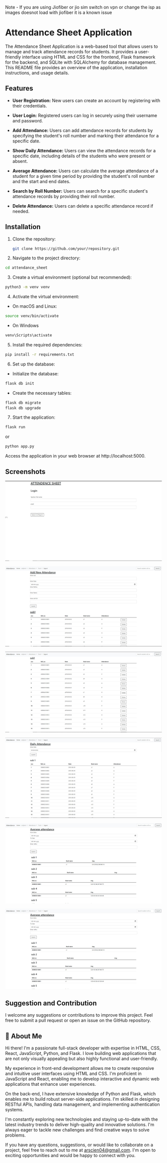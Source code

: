 Note - If you are using Jiofiber or jio sim switch on vpn or change the isp as images doesnot load with jiofiber it is a known issue
# Attendance Sheet Application

The Attendance Sheet Application is a web-based tool that allows users to manage and track attendance records for students. It provides a user-friendly interface using HTML and CSS for the frontend, Flask framework for the backend, and SQLite with SQLAlchemy for database management. This README file provides an overview of the application, installation instructions, and usage details.

## Features

- **User Registration:** New users can create an account by registering with their credentials.

- **User Login:** Registered users can log in securely using their username and password.
- **Add Attendance:** Users can add attendance records for students by specifying the student's roll number and marking their attendance for a specific date.
- **Show Daily Attendance:** Users can view the attendance records for a specific date, including details of the students who were present or absent.
- **Average Attendance:** Users can calculate the average attendance of a student for a given time period by providing the student's roll number and the start and end dates.
- **Search by Roll Number:** Users can search for a specific student's attendance records by providing their roll number.
- **Delete Attendance:** Users can delete a specific attendance record if needed.

## Installation

1. Clone the repository:
   ```bash
   git clone https://github.com/your/repository.git
   ```

2. Navigate to the project directory: 

```bash
cd attendance_sheet
```

3. Create a virtual environment (optional but recommended):

```bash
python3 -m venv venv
```
4. Activate the virtual environment:

- On macOS and Linux:
```bash 
source venv/bin/activate
```
- On Windows
```bash
venv\Scripts\activate
```
5. Install the required dependencies:

```bash
pip install -r requirements.txt
```
6. Set up the database:

- Initialize the database:
```bash
flask db init
```
- Create the necessary tables:
```bash
flask db migrate
flask db upgrade
```
7. Start the application:
```bash
flask run
```
or
```bash
python app.py
```
Access the application in your web browser at http://localhost:5000.

## Screenshots

![Login](https://github.com/Aryd01/Attendance_sheet/blob/master/results/login.JPG)



![Register](https://github.com/Aryd01/Attendance_sheet/blob/master/results/add%20attendance%20page.JPG)


![Homepage](https://github.com/Aryd01/Attendance_sheet/blob/master/results/homepage.JPG)

![Daily attendance](https://github.com/Aryd01/Attendance_sheet/blob/master/results/Daily%20Attendance.JPG)

![Avg attendance](https://github.com/Aryd01/Attendance_sheet/blob/master/results/Average%20attendance.JPG)

![Search](https://github.com/Aryd01/Attendance_sheet/blob/master/results/Average%20attendance.JPG)

## Suggestion and Contribution

I welcome any suggestions or contributions to improve this project. Feel free to submit a pull request or open an issue on the GitHub repository.


## 🚀 About Me
Hi there! I'm a passionate full-stack developer with expertise in HTML, CSS, React, JavaScript, Python, and Flask. I love building web applications that are not only visually appealing but also highly functional and user-friendly.

My experience in front-end development allows me to create responsive and intuitive user interfaces using HTML and CSS. I'm proficient in JavaScript and React, enabling me to develop interactive and dynamic web applications that enhance user experiences.

On the back-end, I have extensive knowledge of Python and Flask, which enables me to build robust server-side applications. I'm skilled in designing RESTful APIs, handling data management, and implementing authentication systems.

I'm constantly exploring new technologies and staying up-to-date with the latest industry trends to deliver high-quality and innovative solutions. I'm always eager to tackle new challenges and find creative ways to solve problems.

If you have any questions, suggestions, or would like to collaborate on a project, feel free to reach out to me at arscien04@gmail.com. I'm open to exciting opportunities and would be happy to connect with you.



